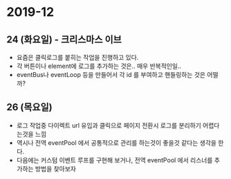 # 2019-12

## 24 (화요일) - 크리스마스 이브

- 요즘은 클릭로그를 붙히는 작업을 진행하고 있다.
- 각 버튼이나 element에 로그를 추가하는 것은.. 매우 반복적인일..
- eventBus나 eventLoop 등을 만들어서 각 id 를 부여하고 핸들링하는 것은 어떨까?

## 26 (목요일) 

- 로그 작업중 다이렉트 url 유입과 클릭으로 페이지 전환시 로그를 분리하기 어렵다는것을 느낌
- 역시나 전역 eventPool 에서 공통적으로 관리를 하는것이 좋을것 같다는 생각을 한다.
- 다음에는 커스텀 이벤트 루프를 구현해 보거나, 전역 eventPool 에서 리스너를 추가하는 방법을 찾아보자